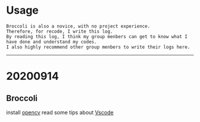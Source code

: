 # Usage
    Broccoli is also a novice, with no project experience. 
    Therefore, for recode, I write this log.
    By reading this log, I think my group menbers can get to know what I have done and understand my codes.
    I also highly recommend other group menbers to write their logs here.
-----
# 20200914
## Broccoli
install [opencv](https://docs.opencv.org/master/d3/d52/tutorial_windows_install.html)
read some tips about [Vscode](https://code.visualstudio.com/docs/languages/python)